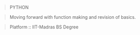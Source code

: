 >PYTHON

>Moving forward with function making and revision of basics.

>Platform :: IIT-Madras BS Degree
